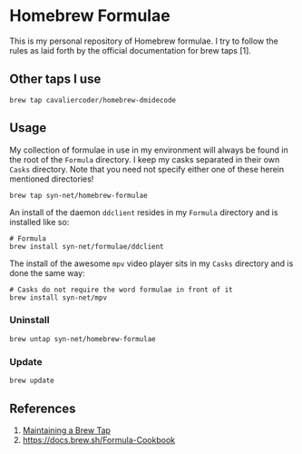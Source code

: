# Homebrew Formulae

This is my personal repository of Homebrew formulae. I try to follow the
rules as laid forth by the official documentation for brew taps [1].

## Other taps I use

```shell
brew tap cavaliercoder/homebrew-dmidecode
```

## Usage

My collection of formulae in use in my environment will always be found
in the root of the `Formula` directory. I keep my casks separated in their
own `Casks` directory. Note that you need not specify either one of these
herein mentioned directories!

```shell
brew tap syn-net/homebrew-formulae
```

An install of the daemon `ddclient` resides in my `Formula` directory and
is installed like so:

```shell
# Formula
brew install syn-net/formulae/ddclient
```

The install of the awesome `mpv` video player sits in my `Casks` directory
and is done the same way:

```shell
# Casks do not require the word formulae in front of it
brew install syn-net/mpv
```

### Uninstall

```shell
brew untap syn-net/homebrew-formulae
```

### Update

```shell
brew update
```

## References

1. [Maintaining a Brew Tap](https://github.com/Homebrew/brew/blob/master/share/doc/homebrew/How-to-Create-and-Maintain-a-Tap.md)
1. <https://docs.brew.sh/Formula-Cookbook>
